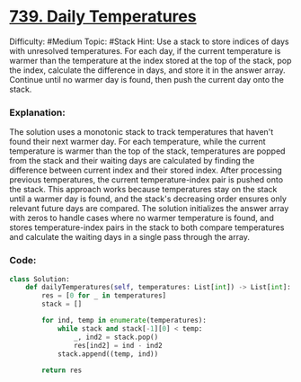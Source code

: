 # [739. Daily Temperatures](https://leetcode.com/problems/daily-temperatures/)

Difficulty: #Medium 
Topic: #Stack 
Hint: Use a stack to store indices of days with unresolved temperatures. For each day, if the current temperature is warmer than the temperature at the index stored at the top of the stack, pop the index, calculate the difference in days, and store it in the answer array. Continue until no warmer day is found, then push the current day onto the stack.

### Explanation:
The solution uses a monotonic stack to track temperatures that haven't found their next warmer day. For each temperature, while the current temperature is warmer than the top of the stack, temperatures are popped from the stack and their waiting days are calculated by finding the difference between current index and their stored index. After processing previous temperatures, the current temperature-index pair is pushed onto the stack. This approach works because temperatures stay on the stack until a warmer day is found, and the stack's decreasing order ensures only relevant future days are compared. The solution initializes the answer array with zeros to handle cases where no warmer temperature is found, and stores temperature-index pairs in the stack to both compare temperatures and calculate the waiting days in a single pass through the array.

### Code:

```python
class Solution:
    def dailyTemperatures(self, temperatures: List[int]) -> List[int]:
        res = [0 for _ in temperatures]
        stack = []

        for ind, temp in enumerate(temperatures):
            while stack and stack[-1][0] < temp:
                _, ind2 = stack.pop()
                res[ind2] = ind - ind2                
            stack.append((temp, ind))
        
        return res
```
